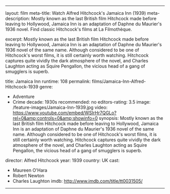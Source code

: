 ---

layout: film
meta-title: Watch Alfred Hitchcock's Jamaica Inn (1939)
meta-description:  Mostly known as the last British film Hitchcock made before leaving to Hollywood, Jamaica Inn is an adaptation of Daphne du Maurier's 1936 novel. Find classic Hitchcock's films at La Filmothèque.

excerpt: Mostly known as the last British film Hitchcock made before leaving to Hollywood, Jamaica Inn is an adaptation of Daphne du Maurier's 1936 novel of the same name.  Although considered to be one of Hitchcock's worst films, it is still certainly worth watching. Hitchcock captures quite vividly the dark atmosphere of the novel, and Charles Laughton acting as Squire Pengallon, the vicious head of a gang of smugglers is superb.

title: Jamaica Inn
runtime: 108
permalink: films/Jamaica-Inn-Alfred-Hitchcock-1939
genre:
- Adventure
- Crime
decade: 1930s
recommended: no
editors-rating: 3.5
image: /feature-images/Jamaica-Inn-1939.jpg
video: https://www.youtube.com/embed/WSIrHr7QGLo?rel=0&amp;controls=0&amp;showinfo=0
synopsis: Mostly known as the last British film Hitchcock made before leaving to Hollywood, Jamaica Inn is an adaptation of Daphne du Maurier's 1936 novel of the same name.  Although considered to be one of Hitchcock's worst films, it is still certainly worth watching. Hitchcock captures quite vividly the dark atmosphere of the novel, and Charles Laughton acting as Squire Pengallon, the vicious head of a gang of smugglers is superb.

director: Alfred Hitchcock
year: 1939
country: UK
cast:
- Maureen O'Hara
- Robert Newton
- Charles Laughton
imdb: http://www.imdb.com/title/tt0031505/

---